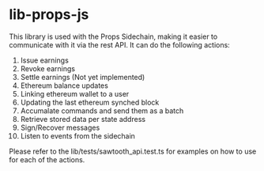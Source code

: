 # lib-props-js

This library is used with the Props Sidechain, making it easier to communicate with it via the rest API.
It can do the following actions:
1. Issue earnings
2. Revoke earnings
3. Settle earnings (Not yet implemented)
4. Ethereum balance updates
5. Linking ethereum wallet to a user
6. Updating the last ethereum synched block
7. Accumalate commands and send them as a batch
8. Retrieve stored data per state address
9. Sign/Recover messages
10. Listen to events from the sidechain

Please refer to the lib/tests/sawtooth_api.test.ts for examples on how to use for each of the actions.

